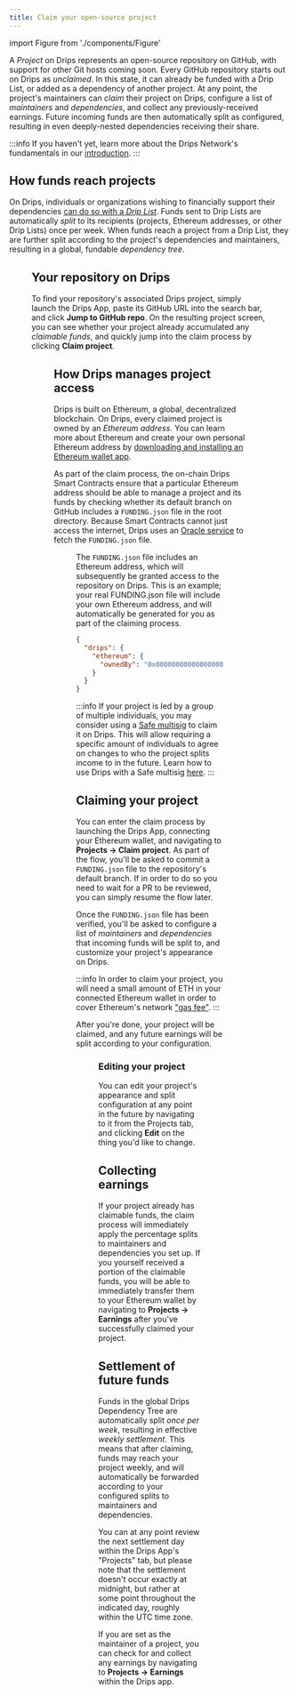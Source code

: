```yaml
---
title: Claim your open-source project
---
```


import Figure from './components/Figure'

A _Project_ on Drips represents an open-source repository on GitHub, with support for other Git hosts coming soon. Every GitHub repository starts out on Drips as _unclaimed_. In this state, it can already be funded with a Drip List, or added as a dependency of another project. At any point, the project's maintainers can _claim_ their project on Drips, configure a list of _maintainers_ and _dependencies_, and collect any previously-received earnings. Future incoming funds are then automatically split as configured, resulting in even deeply-nested dependencies receiving their share.

:::info
If you haven't yet, learn more about the Drips Network's fundamentals in our [introduction](/).
:::

## How funds reach projects

On Drips, individuals or organizations wishing to financially support their dependencies [can do so with a *Drip List*](fund-your-depdendencies). Funds sent to Drip Lists are automatically *split* to its recipients (projects, Ethereum addresses, or other Drip Lists) once per week. When funds reach a project from a Drip List, they are further split according to the project's dependencies and maintainers, resulting in a global, fundable *dependency tree*.

<Figure caption="Funds enter the Drips Dependency Tree through Drip Lists, and are automatically split down to projects." src="/img/introduction/splitting_graph.png" />

## Your repository on Drips

To find your repository's associated Drips project, simply launch the Drips App, paste its GitHub URL into the search bar, and click **Jump to GitHub repo**. On the resulting project screen, you can see whether your project already accumulated any *claimable funds*, and quickly jump into the claim process by clicking **Claim project**.

<Figure caption="You can check if your project has claimable funds on its project view." src="/img/raise/unclaimed.png" />

## How Drips manages project access

Drips is built on Ethereum, a global, decentralized blockchain. On Drips, every claimed project is owned by an *Ethereum address*. You can learn more about Ethereum and create your own personal Ethereum address by [downloading and installing an Ethereum wallet app](https://ethereum.org/en/wallets/).

As part of the claim process, the on-chain Drips Smart Contracts ensure that a particular Ethereum address should be able to manage a project and its funds by checking whether its default branch on GitHub includes a `FUNDING.json` file in the root directory. Because Smart Contracts cannot just access the internet, Drips uses an [Oracle service](https://ethereum.org/en/developers/docs/oracles/) to fetch the `FUNDING.json` file.

<Figure caption="During the claim process, Drips' Smart Contracts check for a FUNDING.json file on the GitHub repository's default branch." src="/img/raise/claim-process.png" />

The `FUNDING.json` file includes an Ethereum address, which will subsequently be granted access to the repository on Drips. This is an example; your real FUNDING.json file will include your own Ethereum address, and will automatically be generated for you as part of the claiming process.

```json
{
  "drips": {
    "ethereum": {
      "ownedBy": "0x0000000000000000000000000000000000000000"
    }
  }
}
```

:::info
If your project is led by a group of multiple individuals, you may consider using a [Safe multisig](https://safe.global/) to claim it on Drips. This will allow requiring a specific amount of individuals to agree on changes to who the project splits income to in the future. Learn how to use Drips with a Safe multisig [here](usage-with-a-safe).
:::

## Claiming your project

You can enter the claim process by launching the Drips App, connecting your Ethereum wallet, and navigating to **Projects → Claim project**. As part of the flow, you'll be asked to commit a `FUNDING.json` file to the repository's default branch. If in order to do so you need to wait for a PR to be reviewed, you can simply resume the flow later.

Once the `FUNDING.json` file has been verified, you'll be asked to configure a list of *maintainers* and *dependencies* that incoming funds will be split to, and customize your project's appearance on Drips.

:::info
In order to claim your project, you will need a small amount of ETH in your connected Ethereum wallet in order to cover Ethereum's network ["gas fee"](https://ethereum.org/en/developers/docs/gas/).
:::

After you're done, your project will be claimed, and any future earnings will be split according to your configuration.

<Figure caption="An example claimed project on Drips." src="/img/introduction/project.png" />

### Editing your project

You can edit your project's appearance and split configuration at any point in the future by navigating to it from the Projects tab, and clicking **Edit** on the thing you'd like to change.

## Collecting earnings

If your project already has claimable funds, the claim process will immediately apply the percentage splits to maintainers and dependencies you set up. If you yourself received a portion of the claimable funds, you will be able to immediately transfer them to your Ethereum wallet by navigating to **Projects → Earnings** after you've successfully claimed your project.

## Settlement of future funds

Funds in the global Drips Dependency Tree are automatically split *once per week*, resulting in effective *weekly settlement*. This means that after claiming, funds may reach your project weekly, and will automatically be forwarded according to your configured splits to maintainers and dependencies.

You can at any point review the next settlement day within the Drips App's "Projects" tab, but please note that the settlement doesn't occur exactly at midnight, but rather at some point throughout the indicated day, roughly within the UTC time zone.

If you are set as the maintainer of a project, you can check for and collect any earnings by navigating to **Projects → Earnings** within the Drips app.
